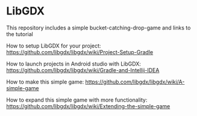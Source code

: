 # LibGDX
This repository includes a simple bucket-catching-drop-game and links to the tutorial

How to setup LibGDX for your project: 
  https://github.com/libgdx/libgdx/wiki/Project-Setup-Gradle

How to launch projects in Android studio with LibGDX:
  https://github.com/libgdx/libgdx/wiki/Gradle-and-Intellij-IDEA

How to make this simple game:
  https://github.com/libgdx/libgdx/wiki/A-simple-game
 
How to expand this simple game with more functionality:
  https://github.com/libgdx/libgdx/wiki/Extending-the-simple-game
  
